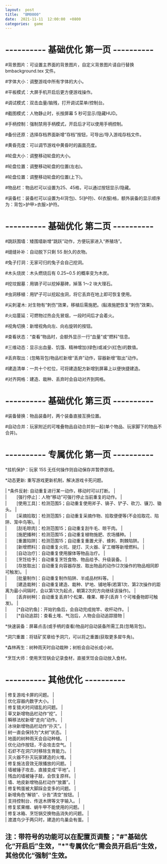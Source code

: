 ```yaml
---  
layout:  post  
title:  "BM0000"  
date:  2021-11-11  12:00:00  +0800  
categories:  game  
---  
```


#  ----------  基础优化  第一页  ----------  
  
  \#背景图片：可设置主界面的背景图片，自定义背景图片请自行替换  bmbackground.tex  文件。  
  
  \#字体大小：调整游戏中所有字体的大小。  
  
  \#平板模式：大屏手机开启后更方便游戏操作。  
  
  \#调试模式：双击血量/脑残，打开调试菜单/控制台。  
  
  \#截图模式：人物静止时，长按屏幕 5 秒可显示/隐藏HUD。  
  
  \#手柄控制：强制禁用手柄模式，开启后才可以使用手柄控制。  
  
  
  
  \#备份还原：选择存档界面新增“存档”按钮，可导出/导入游戏存档文件。  
  
  \#黄昏亮度：可以调节游戏中黄昏时的画面亮度。  
  
  \#轮盘大小：调整移动轮盘的大小。  
  
  \#轮盘位置：调整移动轮盘的位置(左右)。  
  
  \#轮盘位置：调整移动轮盘的位置(上下)。  
  
  \#物品栏：物品栏可以设置为25、45格，可以通过按钮显示/隐藏。  
  
  \#装备栏：装备栏可以设置为4(背包)、5(护符)、6(衣服)格，额外装备的显示顺序为：背包>护甲>衣服>护符。  
  
  
#  ----------  基础优化  第二页  ----------  

  \#跳跃围墙：矮围墙新增“跳跃”动作，方便玩家进入“养殖场”。  
  
  \#缝缝补补：自动脱下只剩 5S 耐久的衣物。  
  
  \#兔子打洞：无家可归的兔子会自己挖洞。  
  
  \#木头烧炭：木头燃烧后有 0.25~0.5 的概率变为木炭。  
  
  \#挖坟掘墓：用镐子可以挖掉墓碑，掉落  1～2  块大理石。  
  
  \#虫洞移植：用铲子可以挖起虫洞，将它丢弃在地上即可恢复使用。  
  
  \#尖刺灌木: 对生物有“刺伤”效果，移植后需施肥。(黏液施肥恢复“刺伤”效果)。  
  
  
  
  \#火焰蔓延：可燃物过热会先冒烟，一段时间后才会着火。  
  
  \#视角切换：新增视角向左、向右旋转的按钮。  
  
  \#查看状态：“查看”物品时，会额外显示一行“血量”或“燃料”信息。  
  
  \#三维动态：显示出血量、饥饿、精神增加(绿色)或减少(红色)的数值。  
  
  \#丢弃取出：(忽略背包)物品栏新增“丢弃”动作，容器新增“取出”动作。  
  
  \#建造清单：一共十个栏位，可将建造配方新增到屏幕上以便快捷建造。  
  
  \#对齐网格：建造、栽种、丢弃时会自动对齐到网格。  
  
  
  
  
  
#  ----------  基础优化  第三页  ----------  
  
  \#装备替换：物品装备时，两个装备直接互换位置。  
  
  \#自动合并：玩家附近的可堆叠物品自动合并到一起(单个物品、玩家脚下的物品不合并)。  
  




#  ----------  专属优化  第一页  ----------  
  
  \*挂机保护：玩家 15S 无任何操作则自动保存并暂停游戏。  
  
  \*动态更新: 重写游戏更新机制，解决游戏卡死问题。  
  
|  \*条件反射: 自动重复进行某一动作，移动时可以打断。  |  
|  　　[强行停止]：人物“移动”可强行停止当前重复的动作。  |  
|  　　[使用工具]：检测范围5；自动重复使用斧子、镐子、铲子、砍刀、镰刀、锄头。  |  
|  　　[采摘拾取]：检测范围5；自动重复采摘作物、拾取便便等(不会拾取花、陷阱、笼中鸟等)。  |  
|  　　[刮毛晾肉]：检测范围15；自动重复刮牛毛、晾干肉。  |  
|  　　[施肥播种]：检测范围15；自动重复植物施肥、农场播种。  |  
|  　　[重置陷阱]：检测范围15；自动重复重置犬牙、蜂刺、荆棘陷阱。  |  
|  　　[新增燃料]：自动重复火坑、提灯、灭火器、矿工帽等新增燃料。  |  
|  　　[自动治疗]：自动重复使用腺体等物品治疗。  |  
|  　　[烹饪给予]：自动重复烹饪食物、物品给予、升级装备。  |  
|  　　[存放取出]：自动重复向容器存放、取出物品的动作(2次操作的物品相同即可触发)。  |  
|  　　[批量制作]：自动重复制作陷阱、半成品材料等。  |  
|  　　[建造栽种]：自动重复建造、栽种、铲地、铺地等(若第1次、第2次操作的距离为最小间隔时，会以第1次为起点，朝第2次的方向继续该操作)。  |  
|  　　[丢弃树种]：自动重复丢弃1个松果、橡果、椰子(丢弃  1  个可堆叠物即可触发)。  |  
|  　　[*自动钓鱼]：开始钓鱼后，会自动完成抛竿、收杆动作。  |  
|  　　[*自动追踪]：查看土堆、气泡后，人物会自动追踪猎物  |  
  
  \*快速装备：屏幕点击(或手柄的查看)物品时自动装备所需工具(忽略背包)。  
  
  
  
  
  \*洞穴重置：将铥矿奖章给予洞穴，可以将之重置(获取更多犀牛角)。  
  
  \*森林再生：树种雨天时自动栽种；树桩会自动长成小树。
  
  \*烹饪大师：使用烹饪锅会记录食材，直接烹饪会自动放入食材。  
  
  
  
#  ----------  其他优化  ----------  

|  修复游戏卡屏的问题。  |  
|  优化容器内数字大小。  |  
|  修复猎犬时间错乱的问题。  |  
|  草叉新增物品栏动作“挖”。  |  
|  瞬移法杖新增“走向”动作。  |  
|  冰块新增物品栏动作“扑灭”。  |  
|  树一直会保持为“大树”状态。  |  
|  地面的树种雨天会自动种植。  |  
|  优化动作按钮，不会攻击空气。  |  
|  石虾不在洞穴时移除生育能力。  |  
|  灭火器不扑灭玩家建造的火堆。  |  
|  修复施法音效无限播放的问题。  |  
|  墙被锤子攻击，直接变成“平地”。  |  
|  残血的墙被锤子敲，会恢复原样。  |  
|  墙、地皮新增物品栏动作“放置”。  |  
|  修复鸭蛋被大脚踩会变多的问题。  |  
|  新增角色“解锁”、讣告“清空”按钮。  |  
|  支持控制台、传送木牌等文字输入。  |  
|  修复浆果帽、蜗牛甲不能使用的问题。  |  
|  修复冰箱、烹饪锅交换物品消失的问题。  |  
|  渡渡鸟少于两只时，建造的鸟巢会有蛋。  |  




##  注：带符号的功能可以在配置页调整；"\#"基础优化“开启后”生效，"\*"专属优化“需会员开启后”生效，其他优化“强制”生效。











